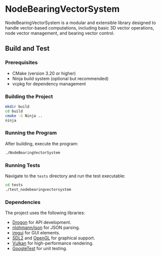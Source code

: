 # NodeBearingVectorSystem

NodeBearingVectorSystem is a modular and extensible library designed to handle vector-based computations, including basic 3D vector operations, node vector management, and bearing vector control.

## Build and Test

### Prerequisites
- CMake (version 3.20 or higher)
- Ninja build system (optional but recommended)
- vcpkg for dependency management

### Building the Project
```bash
mkdir build
cd build
cmake -G Ninja ..
ninja
```

### Running the Program
After building, execute the program:
```bash
./NodeBearingVectorSystem
```

### Running Tests
Navigate to the `tests` directory and run the test executable:
```bash
cd tests
./test_nodebearingvectorsystem
```

### Dependencies
The project uses the following libraries:
- [Drogon](https://github.com/drogonframework/drogon) for API development.
- [nlohmann/json](https://github.com/nlohmann/json) for JSON parsing.
- [imgui](https://github.com/ocornut/imgui) for GUI elements.
- [SDL2](https://libsdl.org/) and [OpenGL](https://www.opengl.org/) for graphical support.
- [Vulkan](https://vulkan.lunarg.com/) for high-performance rendering.
- [GoogleTest](https://github.com/google/googletest) for unit testing.
